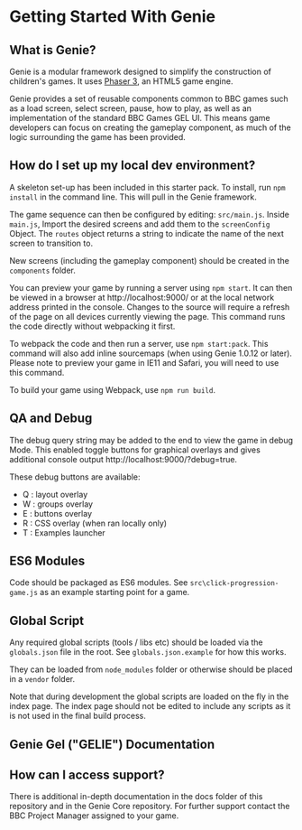 # Getting Started With Genie

## What is Genie?

Genie is a modular framework designed to simplify the construction of children's games. It uses [Phaser 3](https://phaser.io/phaser3), an HTML5 game engine.

Genie provides a set of reusable components common to BBC games such as a load screen, select screen, pause, how to play, as well as an implementation of the standard BBC Games GEL UI. This means game developers can focus on creating the gameplay component, as much of the logic surrounding the game has been provided.

## How do I set up my local dev environment?

A skeleton set-up has been included in this starter pack. To install, run `npm install` in the command line. This will pull in the Genie framework.

The game sequence can then be configured by editing: `src/main.js`. Inside `main.js`, Import the desired screens and add them to the `screenConfig` Object. The `routes` object returns a string to indicate the name of the next screen to transition to.

New screens (including the gameplay component) should be created in the `components` folder.

You can preview your game by running a server using `npm start`. It can then be viewed in a browser at http://localhost:9000/ or at the local network address printed in the console. Changes to the source will require a refresh of the page on all devices currently viewing the page. This command runs the code directly without webpacking it first.

To webpack the code and then run a server, use `npm start:pack`. This command will also add inline sourcemaps (when using Genie 1.0.12 or later).  
Please note to preview your game in IE11 and Safari, you will need to use this command.

To build your game using Webpack, use `npm run build`.

## QA and Debug

The debug query string may be added to the end to view the game in debug Mode. This enabled toggle buttons for graphical overlays and gives additional console output http://localhost:9000/?debug=true.

These debug buttons are available:
- Q : layout overlay
- W : groups overlay
- E : buttons overlay
- R : CSS overlay (when ran locally only)
- T : Examples launcher

## ES6 Modules

Code should be packaged as ES6 modules.
See `src\click-progression-game.js` as an example starting point for a game.

## Global Script

Any required global scripts (tools / libs etc) should be loaded via the `globals.json` file in the root.
See `globals.json.example` for how this works.

They can be loaded from `node_modules` folder or otherwise should be placed in a `vendor` folder.

Note that during development the global scripts are loaded on the fly in the index page.
The index page should not be edited to include any scripts as it is not used in the final build process.

## Genie Gel ("GELIE") Documentation

## How can I access support?

There is additional in-depth documentation in the docs folder of this repository and in the Genie Core repository. For further support contact the BBC Project Manager assigned to your game.
